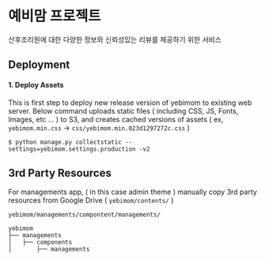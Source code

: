 # 예비맘 프로젝트 #
산후조리원에 대한 다양한 정보와 신뢰성있는 리뷰를 제공하기 위한 서비스


## Deployment ##

#### 1. Deploy Assets ####
This is first step to deploy new release version of yebimom to existing web server.
Below command uploads static files ( including CSS, JS, Fonts, Images, etc ... ) to S3, 
and creates cached versions of assets ( ex, `yebimom.min.css` -> `css/yebimom.min.023d1297272c.css` )

```
$ python manage.py collectstatic --settings=yebimom.settings.production -v2
```


## 3rd Party Resources ##

For managements app, ( in this case admin theme ) 
manually copy 3rd party resources from Google Drive ( `yebimom/contents/` )

```
yebimom/managements/compontent/managements/

yebimom
├── managements
│   ├── components
│       ├── managements
```
